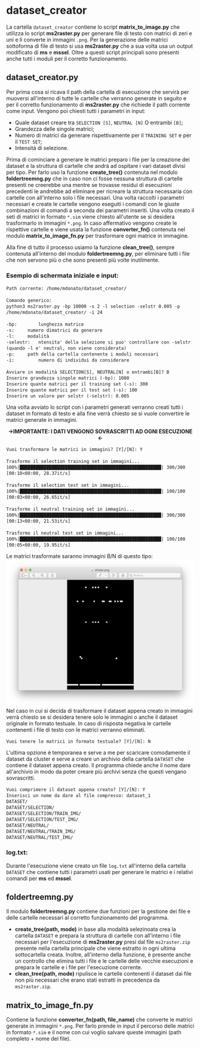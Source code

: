 # dataset_creator
La cartella `dataset_creator` contiene lo script **matrix_to_image.py** che utilizza lo script **ms2raster.py** per generare file di testo con matrici di zeri e uni e li converte in immagini `.png`. Per la generazione delle matrici sottoforma di file di testo si usa **ms2raster.py** che a sua volta usa un output modificato di **ms** e **mssel**. Oltre a questi script principali sono presenti anche tutti i moduli per il corretto funzionamento.

## dataset_creator.py
Per prima cosa si ricava il path della cartella di esecuzione che servirà per muoversi all'interno di tutte le cartelle che verranno generate in seguito e per il corretto funzionamento di **ms2raster.py** che richiede il path corrente come input. Vengono poi chiesti tutti i parametri in input:
* Quale dataset creare tra `SELECTION [S]`, `NEUTRAL [N]` O entrambi `[B]`;
* Grandezza delle singole matrici;
* Numero di matrici da generare rispettivamente per il `TRAINING SET` e per il `TEST SET`;
* Intensità di selezione.

Prima di cominciare a generare le matrici preparo i file per la creazione dei dataset e la struttura di cartelle che andrà ad ospitare i vari dataset divisi per tipo. Per farlo uso la funzione **create_tree()** contenuta nel modulo **foldertreemng.py** che in caso non ci fosse nessuna struttura di cartelle presenti ne creerebbe una mentre se trovasse residui di esecuzioni precedenti le andrebbe ad eliminare per ricreare la struttura necessaria con cartelle con all'interno solo i file necessari.
Una volta raccolti i parametri necessari e create le cartelle vengono eseguiti i comandi con le giuste combinazioni di comandi a seconda dei parametri inseriti.
Una volta creato il seti di matrici in formato `*.sim` viene chiesto all'utente se si desidera trasformarlo in immagini `*.png`.
In caso affermativo vengono create le rispettive cartelle e viene usata la funzione **converter_fn()** contenuta nel modulo **matrix_to_image_fn.py** per trasformare ogni matrice in immagine.

Alla fine di tutto il processo usiamo la funzione **clean_tree()**, sempre contenuta all'interno del modulo **foldertreemng.py**, per eliminare tutti i file che non servono più o che sono presenti più volte inutilmente.

### Esempio di schermata iniziale e input:
```
Path corrente: /home/mdonato/dataset_creator/

Comando generico:
python3 ms2raster.py -bp 10000 -s 2 -l selection -selstr 0.005 -p /home/mdonato/dataset_creator/ -i 24

-bp:		lunghezza matrice
-s:		numero dimatrici da generare
-l:		modalità
-selestr:	ntensita' della selezione si puo' controllare con -selstr (quando -l e' neutral, non viene considerata)
-p:		path della cartella contenente i moduli necessari
-i:	        numero di individui da considerare

Avviare in modalità SELECTION[S], NEUTRAL[N] o entrambi[B]? B
Inserire grandezza singole matrici (-bp): 1000
Inserire quante matrici per il training set (-s): 300 
Inserire quante matrici per il test set (-s): 100 
Inserire un valore per selstr (-selstr): 0.005
```
Una volta avviato lo script con i parametri generati verranno creati tutti i dataset in formato di testo e alla fine verrà chiesto se si vuole convertire le matrici generate in immagini.
<p align=center><strong> ->IMPORTANTE:  I DATI VENGONO SOVRASCRITTI AD OGNI ESECUZIONE <- </strong></p>

```
Vuoi trasformare le matrici in immagini? [Y]/[N]: Y

Trasformo il selection training set in immagini...
100%|█████████████████████████████████████████████████████| 300/300 [00:10<00:00, 28.37it/s]

Trasformo il selection test set in immagini...
100%|█████████████████████████████████████████████████████| 100/100 [00:03<00:00, 26.65it/s]

Trasformo il neutral training set in immagini...
100%|█████████████████████████████████████████████████████| 300/300 [00:13<00:00, 21.53it/s]

Trasformo il neutral test set in immagini...
100%|█████████████████████████████████████████████████████| 100/100 [00:05<00:00, 19.95it/s]
```
Le matrici trasformate saranno immagini B/N di questo tipo:
![Esempio](simple.png)
Nel caso in cui si decida di trasformare il dataset appena creato in immagini verrà chiesto se si desidera tenere solo le immagini o anche il dataset originale in formato testuale. In caso di risposta negativa le cartelle contenenti i file di testo con le matrici verranno eliminati.
```
Vuoi tenere le matrici in formato testuale? [Y]/[N]: N
```
L'ultima opzione è temporanea e serve a me per scaricare comodamente il dataset da cluster e serve a creare un archivio della cartella `DATASET` che contiene il dataset appena creato. Il programma chiede anche il nome dare all'archivio in modo da poter creare più archivi senza che questi vengano sovrascritti.
```
Vuoi comprimere il dataset appena creato? [Y]/[N]: Y
Inserisci un nome da dare al file compresso: dataset_1
DATASET/
DATASET/SELECTION/
DATASET/SELECTION/TRAIN_IMG/
DATASET/SELECTION/TEST_IMG/
DATASET/NEUTRAL/
DATASET/NEUTRAL/TRAIN_IMG/
DATASET/NEUTRAL/TEST_IMG/
```
### log.txt:
Durante l'esecuzione viene creato un file `log.txt` all'interno della cartella `DATASET` che contiene tutti i parametri usati per generare le matrici e i relativi comandi per **ms** ed **mssel**.
## foldertreemng.py
Il modulo **foldertreemng.py** contiene due funzioni per la gestione dei file e delle cartelle necessari al corretto funzionamento del programma. 
* **create_tree(path, mode)** in base alla modalità selezinoata crea la cartella `DATASET` e prepara la struttura di cartelle con all'interno i file necessari per l'esecuzione di **ms2raster.py** presi dal file `ms2raster.zip` presente nella cartella principale che viene estratto in ogni ultima sottocartella creata. Inoltre, all'interno della funzione, è presente anche un controllo che elimina tutti i file e le cartelle delle vecchie esecuzioni e prepara le cartelle e i file per l'esecuzione corrente.
* **clean_tree(path, mode)** ripulisce le cartelle contenenti il dataset dai file non più necessari che erano stati estratti in precedenza da `ms2raster.zip`.

## matrix_to_image_fn.py
Contiene la funzione **converter_fn(path, file_name)** che converte le matrici generate in immagini `*.png`. Per farlo prende in input il percorso delle matrici in formato `*.sim` e il nome con cui voglio salvare queste immagini (path completo + nome del file).